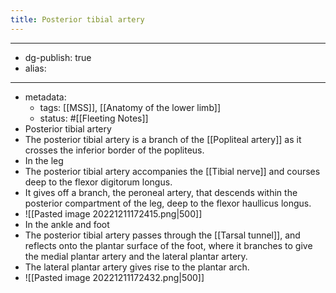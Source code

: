 ```yaml
---
title: Posterior tibial artery
---
```


- --
- dg-publish: true
- alias:
- --
- metadata:
	- tags: [[MSS]], [[Anatomy of the lower limb]]
	- status: #[[Fleeting Notes]]
- Posterior tibial artery
- The posterior tibial artery is a branch of the [[Popliteal artery]] as it crosses the inferior border of the popliteus.
- In the leg
- The posterior tibial artery accompanies the [[Tibial nerve]] and courses deep to the flexor digitorum longus.
- It gives off a branch, the peroneal artery, that descends within the posterior compartment of the leg, deep to the flexor haullicus longus.
- ![[Pasted image 20221211172415.png|500]]
- In the ankle and foot
- The posterior tibial artery passes through the [[Tarsal tunnel]], and reflects onto the plantar surface of the foot, where it branches to give the medial plantar artery and the lateral plantar artery.
- The lateral plantar artery gives rise to the plantar arch.
- ![[Pasted image 20221211172432.png|500]]
